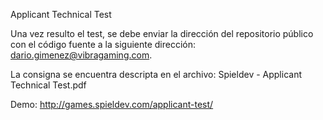 Applicant Technical Test

Una vez resulto el test, se debe enviar la dirección del repositorio público con el código fuente a la siguiente dirección: dario.gimenez@vibragaming.com.

La consigna se encuentra descripta en el archivo: Spieldev - Applicant Technical Test.pdf

Demo: http://games.spieldev.com/applicant-test/
